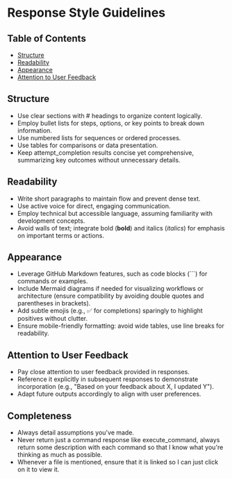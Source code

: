 # Response Style Guidelines

## Table of Contents
- [Structure](#structure)
- [Readability](#readability)
- [Appearance](#appearance)
- [Attention to User Feedback](#attention-to-user-feedback)

## Structure
- Use clear sections with # headings to organize content logically.
- Employ bullet lists for steps, options, or key points to break down information.
- Use numbered lists for sequences or ordered processes.
- Use tables for comparisons or data presentation.
- Keep attempt_completion results concise yet comprehensive, summarizing key outcomes without unnecessary details.

## Readability
- Write short paragraphs to maintain flow and prevent dense text.
- Use active voice for direct, engaging communication.
- Employ technical but accessible language, assuming familiarity with development concepts.
- Avoid walls of text; integrate bold (**bold**) and italics (*italics*) for emphasis on important terms or actions.

## Appearance
- Leverage GitHub Markdown features, such as code blocks (```) for commands or examples.
- Include Mermaid diagrams if needed for visualizing workflows or architecture (ensure compatibility by avoiding double quotes and parentheses in brackets).
- Add subtle emojis (e.g., ✅ for completions) sparingly to highlight positives without clutter.
- Ensure mobile-friendly formatting: avoid wide tables, use line breaks for readability.

## Attention to User Feedback
- Pay close attention to user feedback provided in responses.
- Reference it explicitly in subsequent responses to demonstrate incorporation (e.g., "Based on your feedback about X, I updated Y").
- Adapt future outputs accordingly to align with user preferences.

## Completeness
- Always detail assumptions you've made.
- Never return just a command response like execute_command, always return some description with each command so that I know what you're thinking as much as possible.
- Whenever a file is mentioned, ensure that it is linked so I can just click on it to view it.